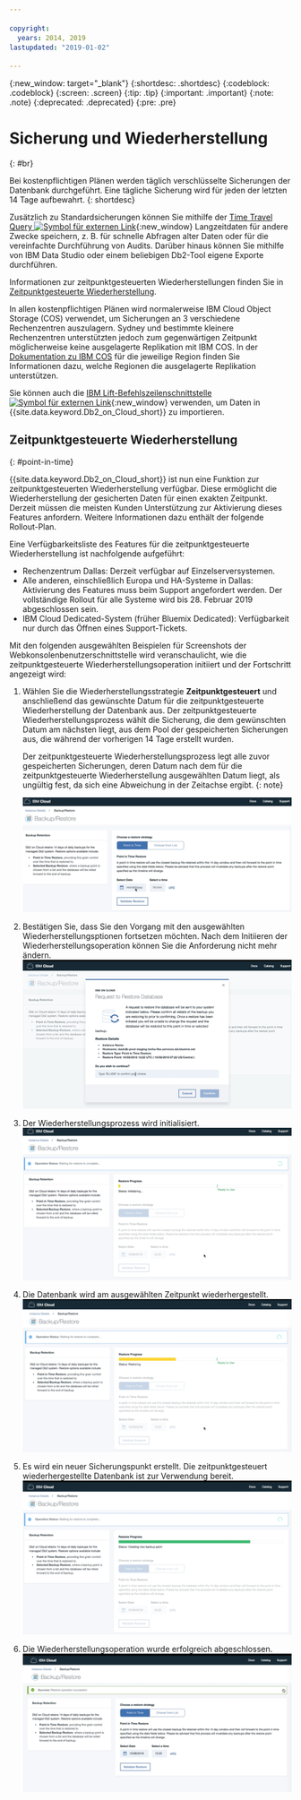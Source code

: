 ```yaml
---

copyright:
  years: 2014, 2019
lastupdated: "2019-01-02"

---
```


<!-- Attribute definitions --> 
{:new_window: target="_blank"}
{:shortdesc: .shortdesc}
{:codeblock: .codeblock}
{:screen: .screen}
{:tip: .tip}
{:important: .important}
{:note: .note}
{:deprecated: .deprecated}
{:pre: .pre}

# Sicherung und Wiederherstellung
{: #br}

Bei kostenpflichtigen Plänen werden täglich verschlüsselte Sicherungen der Datenbank durchgeführt. Eine tägliche Sicherung wird für jeden der letzten 14 Tage aufbewahrt.
{: shortdesc}

Zusätzlich zu Standardsicherungen können Sie mithilfe der [Time Travel Query ![Symbol für externen Link](../../icons/launch-glyph.svg "Symbol für externen Link")](https://developer.ibm.com/answers/questions/426878/how-do-i-use-time-travel-query-in-db2-or-db2-on-cl.html){:new_window} Langzeitdaten für andere Zwecke speichern, z. B. für schnelle Abfragen alter Daten oder für die vereinfachte Durchführung von Audits. Darüber hinaus können Sie mithilfe von IBM Data Studio oder einem beliebigen Db2-Tool eigene Exporte durchführen. 
 
Informationen zur zeitpunktgesteuerten Wiederherstellungen finden Sie in [Zeitpunktgesteuerte Wiederherstellung](#point-in-time). 

In allen kostenpflichtigen Plänen wird normalerweise IBM Cloud Object Storage (COS) verwendet, um Sicherungen an 3 verschiedene Rechenzentren auszulagern. Sydney und bestimmte kleinere Rechenzentren unterstützten jedoch zum gegenwärtigen Zeitpunkt möglicherweise keine ausgelagerte Replikation mit IBM COS. In der [Dokumentation zu IBM COS](/docs/services/cloud-object-storage/basics/endpoints.html#select-regions-and-endpoints) für die jeweilige Region finden Sie Informationen dazu, welche Regionen die ausgelagerte Replikation unterstützen. 

<!-- Retained backups are used by IBM for system recovery purposes in the event of a disaster or system loss. Use the [Time Travel Query ![External link icon](../../icons/launch-glyph.svg "External link icon")](https://developer.ibm.com/answers/questions/426878/how-do-i-use-time-travel-query-in-db2-or-db2-on-cl.html){:new_window} to keep historical data for your own purposes. In addition, you can also perform your own exports using IBM Data Studio or any Db2 tool. -->

<!-- To store your backups offsite at a remote storage site, make a request to IBM Support. -->

Sie können auch die [IBM Lift-Befehlszeilenschnittstelle ![Symbol für externen Link](../../icons/launch-glyph.svg "Symbol für externen Link")](https://lift.ng.bluemix.net/){:new_window} verwenden, um Daten in {{site.data.keyword.Db2_on_Cloud_short}} zu importieren. 

## Zeitpunktgesteuerte Wiederherstellung
{: #point-in-time}

{{site.data.keyword.Db2_on_Cloud_short}} ist nun eine Funktion zur zeitpunktgesteuerten Wiederherstellung verfügbar. Diese ermöglicht die Wiederherstellung der gesicherten Daten für einen exakten Zeitpunkt. Derzeit müssen die meisten Kunden Unterstützung zur Aktivierung dieses Features anfordern. Weitere Informationen dazu enthält der folgende Rollout-Plan. 

Eine Verfügbarkeitsliste des Features für die zeitpunktgesteuerte Wiederherstellung ist nachfolgende aufgeführt: 
- Rechenzentrum Dallas: Derzeit verfügbar auf Einzelserversystemen. 
- Alle anderen, einschließlich Europa und HA-Systeme in Dallas: Aktivierung des Features muss beim Support angefordert werden. Der vollständige Rollout für alle Systeme wird bis 28. Februar 2019 abgeschlossen sein. 
- IBM Cloud Dedicated-System (früher Bluemix Dedicated): Verfügbarkeit nur durch das Öffnen eines Support-Tickets. 

Mit den folgenden ausgewählten Beispielen für Screenshots der Webkonsolenbenutzerschnittstelle wird veranschaulicht, wie die zeitpunktgesteuerte Wiederherstellungsoperation initiiert und der Fortschritt angezeigt wird: 

1. Wählen Sie die Wiederherstellungsstrategie **Zeitpunktgesteuert** und anschließend das gewünschte Datum für die zeitpunktgesteuerte Wiederherstellung der Datenbank aus. Der zeitpunktgesteuerte Wiederherstellungsprozess wählt die Sicherung, die dem gewünschten Datum am nächsten liegt, aus dem Pool der gespeicherten Sicherungen aus, die während der vorherigen 14 Tage erstellt wurden.  

   Der zeitpunktgesteuerte Wiederherstellungsprozess legt alle zuvor gespeicherten Sicherungen, deren Datum nach dem für die zeitpunktgesteuerte Wiederherstellung ausgewählten Datum liegt, als ungültig fest, da sich eine Abweichung in der Zeitachse ergibt.
{: note}

   ![Ansicht der hervorgehobenen Auswahl für die zeitpunktgesteuerte Wiederherstellungsstrategie](images/pit_restore_1.png)

2. Bestätigen Sie, dass Sie den Vorgang mit den ausgewählten Wiederherstellungsptionen fortsetzen möchten. Nach dem Initiieren der Wiederherstellungsoperation können Sie die Anforderung nicht mehr ändern.   
![Ansicht des Bestätigungsdialogs für die zeitpunktgesteuerte Wiederherstellung](images/pit_restore_2.png)

3. Der Wiederherstellungsprozess wird initialisiert.
![Ansicht der Initialisierung der zeitpunktgesteuerten Wiederherstellung](images/pit_restore_3.png)

4. Die Datenbank wird am ausgewählten Zeitpunkt wiederhergestellt.
![Ansicht des Fortschritts der zeitpunktgesteuerten Wiederherstellung](images/pit_restore_4.png)

5. Es wird ein neuer Sicherungspunkt erstellt. Die zeitpunktgesteuert wiederhergestellte Datenbank ist zur Verwendung bereit.
![Ansicht der Erstellung des neuen Sicherungspunkts](images/pit_restore_5.png)

6. Die Wiederherstellungsoperation wurde erfolgreich abgeschlossen.
![Ansicht des erfolgreichen Abschlusses der Wiederherstellungsoperation](images/pit_restore_6.png)

